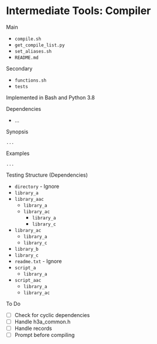 # Intermediate Tools: Compiler

Main

* `compile.sh`
* `get_compile_list.py`
* `set_aliases.sh`
* `README.md`

Secondary

* `functions.sh`
* `tests`

Implemented in Bash and Python 3.8

Dependencies

* ...

Synopsis

```text
...
```

Examples

```text
...
```

Testing Structure (Dependencies)

* `directory` - Ignore
* `library_a`
* `library_aac`
  * `library_a`
  * `library_ac`
    * `library_a`
    * `library_c`
* `library_ac`
  * `library_a`
  * `library_c`
* `library_b`
* `library_c`
* `readme.txt` - Ignore
* `script_a`
  * `library_a`
* `script_aac`
  * `library_a`
  * `library_ac`

To Do

* [ ] Check for cyclic dependencies
* [ ] Handle h3a_common.h
* [ ] Handle records
* [ ] Prompt before compiling
